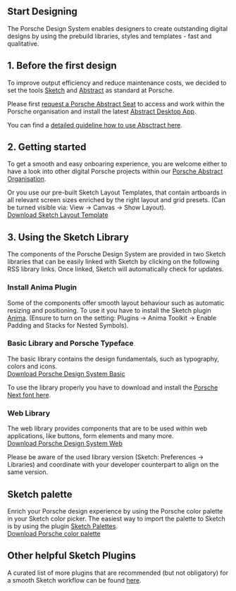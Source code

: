 ## Start Designing

The Porsche Design System enables designers to create outstanding digital designs by using the prebuild libraries, styles and templates - fast and qualitative. 

## 1. Before the first design
To improve output efficiency and reduce maintenance costs, we decided to set the tools [Sketch](https://www.sketch.com/) and [Abstract](https://www.goabstract.com/) as standard at Porsche. 

Please first [request a Porsche Abstract Seat](http://eepurl.com/gnOIXD) to access and work within the Porsche organisation and install the latest [Abstract Desktop App](https://app.goabstract.com/). 

You can find a [detailed guideline how to use Absctract here](#/web/getting-started/design-workflow).

## 2. Getting started
To get a smooth and easy onboaring experience, you are welcome either to have a look into other digital Porsche projects within our [Porsche Abstract Organisation](https://app.abstract.com/organizations/bc37bb03-3469-4b15-99a2-60dbec187bce/projects). 

Or you use our pre-built Sketch Layout Templates, that contain artboards in all relevant screen sizes enriched by the right layout and grid presets. (Can be turned visible via: View → Canvas → Show Layout).  
[Download Sketch Layout Template](http://designsystem.porsche.com/latest/porsche-design-system-layout-template.sketch)

## 3. Using the Sketch Library
The components of the Porsche Design System are provided in two Sketch libraries that can be easily linked with Sketch by clicking on the following RSS library links. Once linked, Sketch will automatically check for updates. 

### Install Anima Plugin
Some of the components offer smooth layout behaviour such as automatic resizing and positioning. To use it you have to install the Sketch plugin [Anima](https://www.animaapp.com/). (Ensure to turn on the setting: Plugins → Anima Toolkit → Enable Padding and Stacks for Nested Symbols).   

### Basic Library and Porsche Typeface
The basic library contains the design fundamentals, such as typography, colors and icons.  
[Download Porsche Design System Basic](sketch://add-library?url=https%3A%2F%2Fdesignsystem.porsche.com%2Fporsche-design-system-basic.sketch.xml) 

To use the library properly you have to download and install the [Porsche Next font here](http://cdn.ui.porsche.com/porsche-ui-kit/font/v2/Porsche_Next_Desktop_OTF_Lat-Gr-Cyr.zip). 

### Web Library
The web library provides components that are to be used within web applications, like buttons, form elements and many more.  
[Download Porsche Design System Web](sketch://add-library?url=https%3A%2F%2Fdesignsystem.porsche.com%2Fporsche-design-system-web.sketch.xml)

Please be aware of the used library version (Sketch: Preferences → Libraries) and coordinate with your developer counterpart to align on the same version.

## Sketch palette
Enrich your Porsche design experience by using the Porsche color palette in your Sketch color picker. The easiest way to import the palette to Sketch is by using the plugin [Sketch Palettes](https://github.com/andrewfiorillo/sketch-palettes).  
[Download Porsche color palette](https://designsystem.porsche.com/latest/porsche-design-system.sketchpalette)

## Other helpful Sketch Plugins
A curated list of more plugins that are recommended (but not obligatory) for a smooth Sketch workflow can be found [here](#/web/getting-started/sketch-plugins).

